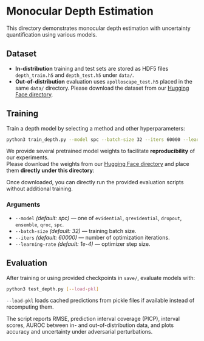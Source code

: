 # Monocular Depth Estimation

This directory demonstrates monocular depth estimation with uncertainty quantification using various models.

## Dataset
- **In-distribution** training and test sets are stored as HDF5 files `depth_train.h5` and `depth_test.h5` under `data/`.
- **Out-of-distribution** evaluation uses `apolloscape_test.h5` placed in the same `data/` directory.
Please download the dataset from our [Hugging Face directory](https://huggingface.co/zzz0527/SPC-UQ/tree/main/SPC-UQ/Monocular_Depth_Estimation).

## Training
Train a depth model by selecting a method and other hyperparameters:

```bash
python3 train_depth.py --model spc --batch-size 32 --iters 60000 --learning-rate 1e-4
```
We provide several pretrained model weights to facilitate **reproducibility** of our experiments.  
Please download the weights from our [Hugging Face directory](https://huggingface.co/zzz0527/SPC-UQ/tree/main/SPC-UQ/Monocular_Depth_Estimation) and place them **directly under this directory**:

Once downloaded, you can directly run the provided evaluation scripts without additional training.  

### Arguments
- `--model` *(default: spc)* — one of `evidential`, `qrevidential`, `dropout`, `ensemble`, `qroc`, `spc`.
- `--batch-size` *(default: 32)* — training batch size.
- `--iters` *(default: 60000)* — number of optimization iterations.
- `--learning-rate` *(default: 1e-4)* — optimizer step size.

## Evaluation
After training or using provided checkpoints in `save/`, evaluate models with:

```bash
python3 test_depth.py [--load-pkl]
```

`--load-pkl` loads cached predictions from pickle files if available instead of recomputing them.

The script reports RMSE, prediction interval coverage (PICP), interval scores, AUROC between in- and out-of-distribution data, and plots accuracy and uncertainty under adversarial perturbations.
